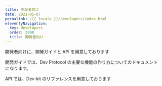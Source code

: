 ```yaml
---
title: 開発者向け
date: 2021-05-07
permalink: /{{ locale }}/developers/index.html
eleventyNavigation:
  key: developers
  order: 3000
  title: 開発者向け
---
```


開発者向けに、開発ガイドと API を用意しております

開発ガイドでは、Dev Protocol の主要な機能の作り方についてのドキュメントになります。

API では、Dev-kit のリファレンスを用意しております
